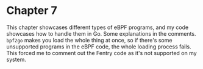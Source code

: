 # Chapter 7
This chapter showcases different types of eBPF programs, and my code showcases how to handle them in Go. Some explanations in the comments.
`bpf2go` makes you load the whole thing at once, so if there's some unsupported programs in the eBPF code, the whole loading process fails. This forced me to comment out the Fentry code as it's not supported on my system.
